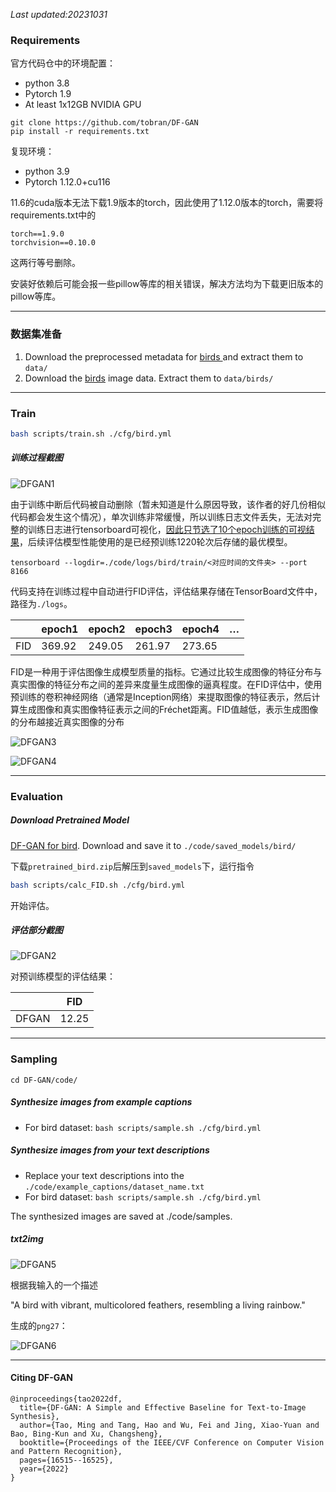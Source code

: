*Last updated:20231031*

### Requirements

官方代码仓中的环境配置：

- python 3.8
- Pytorch 1.9
- At least 1x12GB NVIDIA GPU

```
git clone https://github.com/tobran/DF-GAN
pip install -r requirements.txt
```



复现环境：

- python 3.9
- Pytorch 1.12.0+cu116

11.6的cuda版本无法下载1.9版本的torch，因此使用了1.12.0版本的torch，需要将requirements.txt中的

```
torch==1.9.0
torchvision==0.10.0
```

这两行等号删除。



安装好依赖后可能会报一些pillow等库的相关错误，解决方法均为下载更旧版本的pillow等库。

---

### 数据集准备

1. Download the preprocessed metadata for [birds ](https://drive.google.com/file/d/1I6ybkR7L64K8hZOraEZDuHh0cCJw5OUj/view?usp=sharing) and extract them to `data/`
2. Download the [birds](http://www.vision.caltech.edu/visipedia/CUB-200-2011.html) image data. Extract them to `data/birds/`

---

### Train

```bash
bash scripts/train.sh ./cfg/bird.yml
```

##### 训练过程截图

![DFGAN1](./DFGAN_image/DFGAN1.png)



由于训练中断后代码被自动删除（暂未知道是什么原因导致，该作者的好几份相似代码都会发生这个情况），单次训练非常缓慢，所以训练日志文件丢失，无法对完整的训练日志进行tensorboard可视化，<u>因此只节选了10个epoch训练的可视结果</u>，后续评估模型性能使用的是已经预训练1220轮次后存储的最优模型。

```
tensorboard --logdir=./code/logs/bird/train/<对应时间的文件夹> --port 8166
```



代码支持在训练过程中自动进行FID评估，评估结果存储在TensorBoard文件中，路径为`./logs`。

|      | epoch1 | epoch2 | epoch3 | epoch4 | …    |
| ---- | ------ | ------ | ------ | ------ | ---- |
| FID  | 369.92 | 249.05 | 261.97 | 273.65 |      |

FID是一种用于评估图像生成模型质量的指标。它通过比较生成图像的特征分布与真实图像的特征分布之间的差异来度量生成图像的逼真程度。在FID评估中，使用预训练的卷积神经网络（通常是Inception网络）来提取图像的特征表示，然后计算生成图像和真实图像特征表示之间的Fréchet距离。FID值越低，表示生成图像的分布越接近真实图像的分布

![DFGAN3](./DFGAN_image/DFGAN3.png)

![DFGAN4](./DFGAN_image/DFGAN4.png)

---

### Evaluation

##### Download Pretrained Model

[DF-GAN for bird](https://drive.google.com/file/d/1rzfcCvGwU8vLCrn5reWxmrAMms6WQGA6/view?usp=sharing). Download and save it to `./code/saved_models/bird/`

下载`pretrained_bird.zip`后解压到`saved_models`下，运行指令

```bash
bash scripts/calc_FID.sh ./cfg/bird.yml
```

开始评估。

##### 评估部分截图

![DFGAN2](./DFGAN_image/DFGAN2.png)

对预训练模型的评估结果：

|       | FID   |
| ----- | ----- |
| DFGAN | 12.25 |

---

### Sampling

```
cd DF-GAN/code/
```

##### Synthesize images from example captions

- For bird dataset: `bash scripts/sample.sh ./cfg/bird.yml`

##### Synthesize images from your text descriptions

- Replace your text descriptions into the `./code/example_captions/dataset_name.txt`
- For bird dataset: `bash scripts/sample.sh ./cfg/bird.yml`

The synthesized images are saved at ./code/samples.



##### txt2img

![DFGAN5](./DFGAN_image/DFGAN5.png)



根据我输入的一个描述

"A bird with vibrant, multicolored feathers, resembling a living rainbow."

生成的`png27`：

![DFGAN6](./DFGAN_image/DFGAN6.png)



---



#### Citing DF-GAN

```
@inproceedings{tao2022df,
  title={DF-GAN: A Simple and Effective Baseline for Text-to-Image Synthesis},
  author={Tao, Ming and Tang, Hao and Wu, Fei and Jing, Xiao-Yuan and Bao, Bing-Kun and Xu, Changsheng},
  booktitle={Proceedings of the IEEE/CVF Conference on Computer Vision and Pattern Recognition},
  pages={16515--16525},
  year={2022}
}
```

